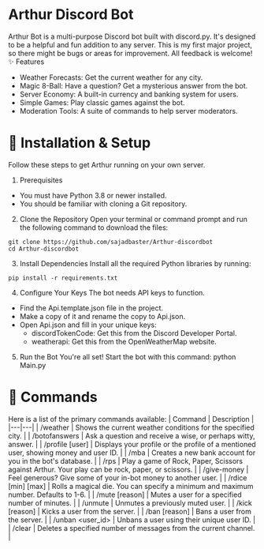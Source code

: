 # Arthur Discord Bot
Arthur Bot is a multi-purpose Discord bot built with discord.py. It's designed to be a helpful and fun addition to any server.
This is my first major project, so there might be bugs or areas for improvement. All feedback is welcome!
✨ Features
 * Weather Forecasts: Get the current weather for any city.
 * Magic 8-Ball: Have a question? Get a mysterious answer from the bot.
 * Server Economy: A built-in currency and banking system for users.
 * Simple Games: Play classic games against the bot.
 * Moderation Tools: A suite of commands to help server moderators.
# 🚀 Installation & Setup
Follow these steps to get Arthur running on your own server.
1. Prerequisites
 * You must have Python 3.8 or newer installed.
 * You should be familiar with cloning a Git repository.
2. Clone the Repository
Open your terminal or command prompt and run the following command to download the files:
```
git clone https://github.com/sajadbaster/Arthur-discordbot
cd Arthur-discordbot
```


3. Install Dependencies
Install all the required Python libraries by running:
```
pip install -r requirements.txt
```

4. Configure Your Keys
The bot needs API keys to function.
 * Find the Api.template.json file in the project.
 * Make a copy of it and rename the copy to Api.json.
 * Open Api.json and fill in your unique keys:
   * discordTokenCode: Get this from the Discord Developer Portal.
   * weatherapi: Get this from the OpenWeatherMap website.
5. Run the Bot
You're all set! Start the bot with this command:
python Main.py

# 🤖 Commands
Here is a list of the primary commands available:
| Command | Description |
|---|---|
| /weather <city> | Shows the current weather conditions for the specified city. |
| /botofanswers <question> | Ask a question and receive a wise, or perhaps witty, answer. |
| /profile [user] | Displays your profile or the profile of a mentioned user, showing money and user ID. |
| /mba | Creates a new bank account for you in the bot's database. |
| /rps <play> | Play a game of Rock, Paper, Scissors against Arthur. Your play can be rock, paper, or scissors. |
| /give-money <amount> <user> | Feel generous? Give some of your in-bot money to another user. |
| /rdice [min] [max] | Rolls a magical die. You can specify a minimum and maximum number. Defaults to 1-6. |
| /mute <user> <time> [reason] | Mutes a user for a specified number of minutes. |
| /unmute <user> | Unmutes a previously muted user. |
| /kick <user> [reason] | Kicks a user from the server. |
| /ban <user> [reason] | Bans a user from the server. |
| /unban <user_id> | Unbans a user using their unique user ID. |
| /clear <amount> | Deletes a specified number of messages from the current channel. |
<br>